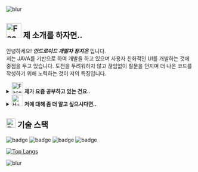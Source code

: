 ![blur](https://capsule-render.vercel.app/api?type=blur&height=300&color=0:EAA0E1,100:517BC7&text=welcome&strokeWidth=2&fontColor=ffffff&section=footer&reversal=true&fontAlign=50&stroke=E0E0E0&fontSize=55&textBg=false)


## <img src="https://raw.githubusercontent.com/Tarikul-Islam-Anik/Animated-Fluent-Emojis/master/Emojis/Smilies/Face%20in%20Clouds.png" alt="Face in Clouds" width="40" height="40" /> 제 소개를 하자면..
안녕하세요! ***안드로이드 개발자 장지은*** 입니다. \
저는 JAVA를 기반으로 하여 개발을 하고 있으며 사용자 친화적인 UI를 개발하는 것에 중점을 두고 있습니다. 도전을 두려워하지 않고 끊임없이 질문을 던지며 더 나은 코드를 작성하기 위해 노력하는 것이 저의 특징입니다.

<details> 
  <summary> <img src="https://raw.githubusercontent.com/Tarikul-Islam-Anik/Animated-Fluent-Emojis/master/Emojis/Smilies/Face%20with%20Monocle.png" alt="Face with Monocle" width="30" height="30" /> <b>제가 요즘 공부하고 있는 건요..</b> 
  </summary> 
  주로 <b>Java</b> 언어를 활용하여 <b>Android</b> 앱을 개발하고 있습니다.<br>
  <b>UI 구성, 데이터 통신, WearOS 연동</b> 등 다양한 기능 구현을 경험하고 있으며, 최근에는 코드 효율성과 가독성을 높이기 위해 Kotlin 문법과 Android 최신 아키텍처에도 관심을 두고 있습니다.
꾸준히 더 나은 사용자 경험과 구조적인 코드를 지향하고 있습니다.
</details>


<details> 
  <summary> <img src="https://raw.githubusercontent.com/Tarikul-Islam-Anik/Animated-Fluent-Emojis/master/Emojis/Smilies/Hugging%20Face.png" alt="Hugging Face" width="30" height="30" /> <b>저에 대해 좀 더 알고 싶으시다면..</b> 
  </summary> 
  <br>
  <p>
    <a href="https://fresh-coal-bb8.notion.site/Jieun-Jang-165862e468a680a0bec8ef6f769fb0cb" target="_blank">
      <img src="https://img.shields.io/badge/Notion-000000?style=for-the-badge&logo=notion&logoColor=white" alt="Notion Badge">
    </a>
  </p>
  <p>
    <a href="https://zzangzing.tistory.com/" target="_blank">
      <img src="https://img.shields.io/badge/Tistory-EC6653?style=for-the-badge&logo=tistory&logoColor=white" alt="Tistory Badge">
    </a>
  </p>
  <p>
    <a href="mailto:zzing7120@gmail.com" target="_blank">
      <img src="https://img.shields.io/badge/Gmail-D14836?style=for-the-badge&logo=gmail&logoColor=white">
    </a>
  </p>
</details>

## <img src="https://raw.githubusercontent.com/Tarikul-Islam-Anik/Animated-Fluent-Emojis/master/Emojis/Objects/Desktop%20Computer.png" alt="Desktop Computer" width="25" height="25" /> **기술 스택**
![badge](https://img.shields.io/badge/Android-3DDC84?style=for-the-badge&logo=android&logoColor=white)
![badge](https://img.shields.io/badge/Java-ED8B00?style=for-the-badge&logo=openjdk&logoColor=white)
![badge](https://img.shields.io/badge/Kotlin-0095D5?&style=for-the-badge&logo=kotlin&logoColor=white)
![badge](https://img.shields.io/badge/Figma-F24E1E?style=for-the-badge&logo=figma&logoColor=white)

[![Top Langs](https://github-readme-stats.vercel.app/api/top-langs/?username=zzingenius)](https://github.com/anuraghazra/github-readme-stats)

![blur](https://capsule-render.vercel.app/api?type=blur&height=300&color=gradient&text=Thank%20you😙&strokeWidth=2&section=footer&reversal=true&fontAlign=50&stroke=E0E0E0&fontSize=55&textBg=false)

<!--
[![zzingenius's GitHub stats](https://github-readme-stats.vercel.app/api?username=zzingenius)](https://github.com/anuraghazra/github-readme-stats)

-->
